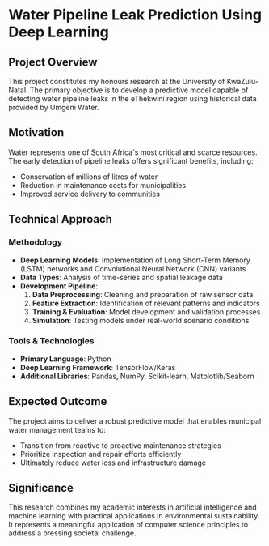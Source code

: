 # Water Pipeline Leak Prediction Using Deep Learning

## Project Overview
This project constitutes my honours research at the University of KwaZulu-Natal. The primary objective is to develop a predictive model capable of detecting water pipeline leaks in the eThekwini region using historical data provided by Umgeni Water.

## Motivation
Water represents one of South Africa's most critical and scarce resources. The early detection of pipeline leaks offers significant benefits, including:
- Conservation of millions of litres of water
- Reduction in maintenance costs for municipalities
- Improved service delivery to communities

## Technical Approach

### Methodology
- **Deep Learning Models**: Implementation of Long Short-Term Memory (LSTM) networks and Convolutional Neural Network (CNN) variants
- **Data Types**: Analysis of time-series and spatial leakage data
- **Development Pipeline**:
  1. **Data Preprocessing**: Cleaning and preparation of raw sensor data
  2. **Feature Extraction**: Identification of relevant patterns and indicators
  3. **Training & Evaluation**: Model development and validation processes
  4. **Simulation**: Testing models under real-world scenario conditions

### Tools & Technologies
- **Primary Language**: Python
- **Deep Learning Framework**: TensorFlow/Keras
- **Additional Libraries**: Pandas, NumPy, Scikit-learn, Matplotlib/Seaborn

## Expected Outcome
The project aims to deliver a robust predictive model that enables municipal water management teams to:
- Transition from reactive to proactive maintenance strategies
- Prioritize inspection and repair efforts efficiently
- Ultimately reduce water loss and infrastructure damage

## Significance
This research combines my academic interests in artificial intelligence and machine learning with practical applications in environmental sustainability. It represents a meaningful application of computer science principles to address a pressing societal challenge.